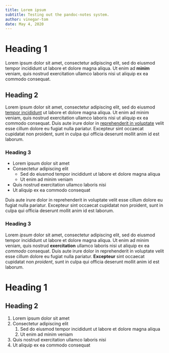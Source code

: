 ```yaml
---
title: Lorem ipsum
subtitle: Testing out the pandoc-notes system.
author: vinegar-tom
date: May 4, 2020
---
```


# Heading 1

Lorem ipsum dolor sit amet, consectetur adipiscing elit, sed do eiusmod tempor incididunt ut labore et dolore magna aliqua. Ut enim ad **minim** veniam, quis nostrud exercitation ullamco laboris nisi ut aliquip ex ea commodo consequat.

## Heading 2

Lorem ipsum dolor sit amet, consectetur adipiscing elit, sed do eiusmod [tempor incididunt](https://github.com/) ut labore et dolore magna aliqua. Ut enim ad minim veniam, quis nostrud exercitation ullamco laboris nisi ut aliquip ex ea commodo consequat. Duis aute irure dolor in [reprehenderit in voluptate](https://github.com/) velit esse cillum dolore eu fugiat nulla pariatur. Excepteur sint occaecat cupidatat non proident, sunt in culpa qui officia deserunt mollit anim id est laborum.

### Heading 3

* Lorem ipsum dolor sit amet
* Consectetur adipiscing elit
  * Sed do eiusmod tempor incididunt ut labore et dolore magna aliqua
  * Ut enim ad minim veniam
* Quis nostrud exercitation ullamco laboris nisi
* Ut aliquip ex ea commodo consequat

Duis aute irure dolor in reprehenderit in voluptate velit esse cillum dolore eu fugiat nulla pariatur. Excepteur sint occaecat cupidatat non proident, sunt in culpa qui officia deserunt mollit anim id est laborum.

### Heading 3

Lorem _ipsum_ dolor sit amet, consectetur adipiscing elit, sed do eiusmod tempor incididunt ut labore et dolore magna aliqua. Ut enim ad minim veniam, quis nostrud **exercitation** ullamco laboris nisi ut aliquip ex ea _commodo_ consequat. Duis aute irure dolor in reprehenderit in voluptate velit esse cillum dolore eu fugiat nulla pariatur. **Excepteur** sint occaecat cupidatat non _proident_, sunt in culpa qui officia deserunt mollit anim id est laborum.

# Heading 1

## Heading 2

1. Lorem ipsum dolor sit amet
2. Consectetur adipiscing elit
   1. Sed do eiusmod tempor incididunt ut labore et dolore magna aliqua
   2. Ut enim ad minim veniam
3. Quis nostrud exercitation ullamco laboris nisi
4. Ut aliquip ex ea commodo consequat
